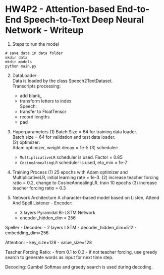 # HW4P2 - Attention-based End-to-End Speech-to-Text Deep Neural Network - Writeup



1. Steps to run the model  
```
# save data in data folder
mkdir data
mkdir models 
python main.py
```

2. DataLoader:  
Data is loaded by the class Speech2TextDataset.  
Transcripts processing: 
	- add blank,<sos>, <eos>  
	- transform letters to index  
Speech:  
	- transfer to FloatTensor  
	- record lengths  
	- pad  

3. Hyperparameters
(1) Batch Size = 64 for training data loader.   
    Batch size = 64 for validation and test data loader.   
(2) optimizer:   
Adam optimizer, weight decay = 1e-5
(3) scheduler:  
	- `MultiplicativeLR` scheduler is used. Factor = 0.85  
	- `CosineAnnealingLR` scheduler is used, eta_min = 1e-7  

4. Training Process
(1) 25 epochs with Adam optimizer and MultiplicativeLR, initial learning rate = 1e-3.
(2) increase teacher forcing ratio = 0.2, change to CosineAnnealingLR, train 10 epochs
(3) increase teacher forcing ratio = 0.3

5. Network Architecture
A character-based model based on Listen, Attend And Spell
Listener - Encoder: 
	- 3 layers Pyramidal Bi-LSTM Network
	- encoder_hidden_dim = 256

Speller - Decoder: 
	- 2 layers LSTM
	- decoder_hidden_dim=512
	- embedding_dim=256

Attention: 
	- key_size=128
	- value_size=128

Teacher Forcing Ratio: 
	- from 0.1 to 0.3
	- if not teacher forcing, use greedy search to generate words as input for next time step.

Decoding: 
Gumbel Softmax and greedy search is used during decoding.